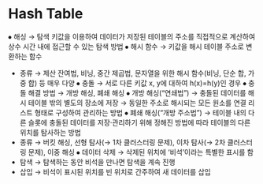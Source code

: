 # Hash Table
 ⦁ 해싱 → 탐색 키값을 이용하여 데이터가 저장된 테이블의 주소를 직접적으로 계산하여 상수 시간 내에 접근할 수 있는 탐색 방법
 ⦁ 해시 함수 → 키값을 해시 테이블 주소로 변환하는 함수
 - 종류 → 제산 잔여법, 비닝, 중간 제곱법, 문자열을 위한 해시 함수(비닝, 단순 합, 가중 합) 등 매우 다양
 ⦁ 충돌 → 서로 다른 키값 x, y에 대하여 h(x)=h(y)인 경우
 ⦁ 충돌 해결 방법 → 개방 해싱, 폐쇄 해싱
 ⦁ 개방 해싱(“연쇄법”) → 충돌된 데이터를 해시 테이블 밖의 별도의 장소에 저장 → 동일한 주소로 해시되는 모든 원소를 연결 리스트 형태로 구성하여 관리하는 방법
 ⦁ 폐쇄 해싱(“개방 주소법”) → 테이블 내의 다른 슬롯에 충돌된 데이터를 저장·관리하기 위해 정해진 방법에 따라 테이블의 다른 위치를 탐사하는 방법
 - 종류 → 버킷 해싱, 선형 탐사(→ 1차 클러스터링 문제), 이차 탐사(→ 2차 클러스터링 문제), 이중 해싱
 ⦁ 데이터 삭제 → 삭제된 위치에 ‘비석’이라는 특별한 표시를 함
 - 탐색 → 탐색하는 동안 비석을 만나면 탐색을 계속 진행
 - 삽입 → 비석이 표시된 위치를 빈 위치로 간주하여 새 데이터를 삽입